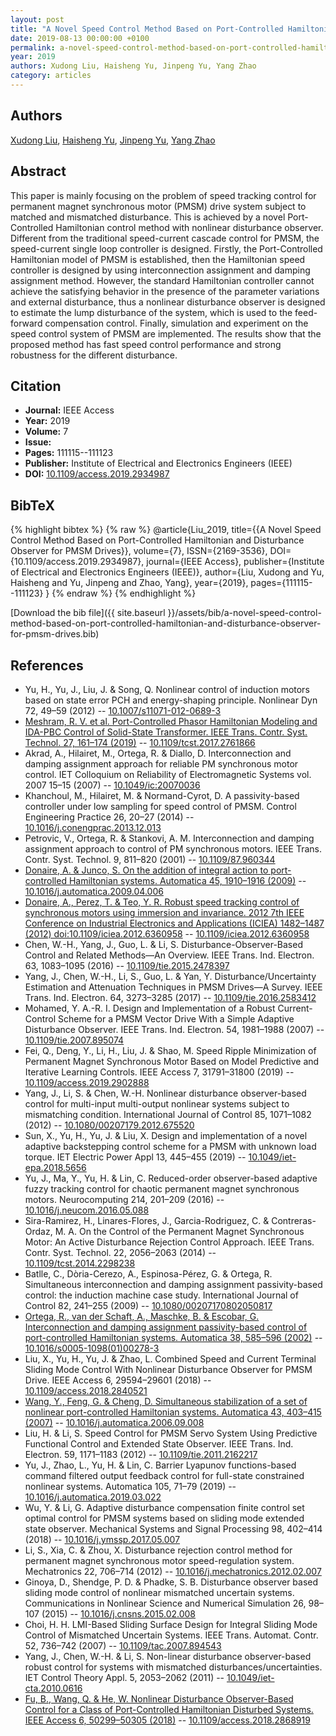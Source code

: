 ```yaml
---
layout: post
title: "A Novel Speed Control Method Based on Port-Controlled Hamiltonian and Disturbance Observer for PMSM Drives"
date: 2019-08-13 00:00:00 +0100
permalink: a-novel-speed-control-method-based-on-port-controlled-hamiltonian-and-disturbance-observer-for-pmsm-drives
year: 2019
authors: Xudong Liu, Haisheng Yu, Jinpeng Yu, Yang Zhao
category: articles
---
```

 
## Authors
[Xudong Liu](authors/xudong-liu), [Haisheng Yu](authors/haisheng-yu), [Jinpeng Yu](authors/jinpeng-yu), [Yang Zhao](authors/yang-zhao)
 
## Abstract
This paper is mainly focusing on the problem of speed tracking control for permanent magnet synchronous motor (PMSM) drive system subject to matched and mismatched disturbance. This is achieved by a novel Port-Controlled Hamiltonian control method with nonlinear disturbance observer. Different from the traditional speed-current cascade control for PMSM, the speed-current single loop controller is designed. Firstly, the Port-Controlled Hamiltonian model of PMSM is established, then the Hamiltonian speed controller is designed by using interconnection assignment and damping assignment method. However, the standard Hamiltonian controller cannot achieve the satisfying behavior in the presence of the parameter variations and external disturbance, thus a nonlinear disturbance observer is designed to estimate the lump disturbance of the system, which is used to the feed-forward compensation control. Finally, simulation and experiment on the speed control system of PMSM are implemented. The results show that the proposed method has fast speed control performance and strong robustness for the different disturbance.
 
## Citation
- **Journal:** IEEE Access
- **Year:** 2019
- **Volume:** 7
- **Issue:** 
- **Pages:** 111115--111123
- **Publisher:** Institute of Electrical and Electronics Engineers (IEEE)
- **DOI:** [10.1109/access.2019.2934987](https://doi.org/10.1109/access.2019.2934987)
 
## BibTeX
{% highlight bibtex %}
{% raw %}
@article{Liu_2019,
  title={{A Novel Speed Control Method Based on Port-Controlled Hamiltonian and Disturbance Observer for PMSM Drives}},
  volume={7},
  ISSN={2169-3536},
  DOI={10.1109/access.2019.2934987},
  journal={IEEE Access},
  publisher={Institute of Electrical and Electronics Engineers (IEEE)},
  author={Liu, Xudong and Yu, Haisheng and Yu, Jinpeng and Zhao, Yang},
  year={2019},
  pages={111115--111123}
}
{% endraw %}
{% endhighlight %}
 
[Download the bib file]({{ site.baseurl }}/assets/bib/a-novel-speed-control-method-based-on-port-controlled-hamiltonian-and-disturbance-observer-for-pmsm-drives.bib)
 
## References
- Yu, H., Yu, J., Liu, J. & Song, Q. Nonlinear control of induction motors based on state error PCH and energy-shaping principle. Nonlinear Dyn 72, 49–59 (2012) -- [10.1007/s11071-012-0689-3](https://doi.org/10.1007/s11071-012-0689-3)
- [Meshram, R. V. et al. Port-Controlled Phasor Hamiltonian Modeling and IDA-PBC Control of Solid-State Transformer. IEEE Trans. Contr. Syst. Technol. 27, 161–174 (2019)](port-controlled-phasor-hamiltonian-modeling-and-ida-pbc-control-of-solid-state-transformer) -- [10.1109/tcst.2017.2761866](https://doi.org/10.1109/tcst.2017.2761866)
- Akrad, A., Hilairet, M., Ortega, R. & Diallo, D. Interconnection and damping assignment approach for reliable PM synchronous motor control. IET Colloquium on Reliability of Electromagnetic Systems vol. 2007 15–15 (2007) -- [10.1049/ic:20070036](https://doi.org/10.1049/ic:20070036)
- Khanchoul, M., Hilairet, M. & Normand-Cyrot, D. A passivity-based controller under low sampling for speed control of PMSM. Control Engineering Practice 26, 20–27 (2014) -- [10.1016/j.conengprac.2013.12.013](https://doi.org/10.1016/j.conengprac.2013.12.013)
- Petrovic, V., Ortega, R. & Stankovi, A. M. Interconnection and damping assignment approach to control of PM synchronous motors. IEEE Trans. Contr. Syst. Technol. 9, 811–820 (2001) -- [10.1109/87.960344](https://doi.org/10.1109/87.960344)
- [Donaire, A. & Junco, S. On the addition of integral action to port-controlled Hamiltonian systems. Automatica 45, 1910–1916 (2009)](on-the-addition-of-integral-action-to-port-controlled-hamiltonian-systems) -- [10.1016/j.automatica.2009.04.006](https://doi.org/10.1016/j.automatica.2009.04.006)
- [Donaire, A., Perez, T. & Teo, Y. R. Robust speed tracking control of synchronous motors using immersion and invariance. 2012 7th IEEE Conference on Industrial Electronics and Applications (ICIEA) 1482–1487 (2012) doi:10.1109/iciea.2012.6360958](robust-speed-tracking-control-of-synchronous-motors-using-immersion-and-invariance) -- [10.1109/iciea.2012.6360958](https://doi.org/10.1109/iciea.2012.6360958)
- Chen, W.-H., Yang, J., Guo, L. & Li, S. Disturbance-Observer-Based Control and Related Methods—An Overview. IEEE Trans. Ind. Electron. 63, 1083–1095 (2016) -- [10.1109/tie.2015.2478397](https://doi.org/10.1109/tie.2015.2478397)
- Yang, J., Chen, W.-H., Li, S., Guo, L. & Yan, Y. Disturbance/Uncertainty Estimation and Attenuation Techniques in PMSM Drives—A Survey. IEEE Trans. Ind. Electron. 64, 3273–3285 (2017) -- [10.1109/tie.2016.2583412](https://doi.org/10.1109/tie.2016.2583412)
- Mohamed, Y. A.-R. I. Design and Implementation of a Robust Current-Control Scheme for a PMSM Vector Drive With a Simple Adaptive Disturbance Observer. IEEE Trans. Ind. Electron. 54, 1981–1988 (2007) -- [10.1109/tie.2007.895074](https://doi.org/10.1109/tie.2007.895074)
- Fei, Q., Deng, Y., Li, H., Liu, J. & Shao, M. Speed Ripple Minimization of Permanent Magnet Synchronous Motor Based on Model Predictive and Iterative Learning Controls. IEEE Access 7, 31791–31800 (2019) -- [10.1109/access.2019.2902888](https://doi.org/10.1109/access.2019.2902888)
- Yang, J., Li, S. & Chen, W.-H. Nonlinear disturbance observer-based control for multi-input multi-output nonlinear systems subject to mismatching condition. International Journal of Control 85, 1071–1082 (2012) -- [10.1080/00207179.2012.675520](https://doi.org/10.1080/00207179.2012.675520)
- Sun, X., Yu, H., Yu, J. & Liu, X. Design and implementation of a novel adaptive backstepping control scheme for a PMSM with unknown load torque. IET Electric Power Appl 13, 445–455 (2019) -- [10.1049/iet-epa.2018.5656](https://doi.org/10.1049/iet-epa.2018.5656)
- Yu, J., Ma, Y., Yu, H. & Lin, C. Reduced-order observer-based adaptive fuzzy tracking control for chaotic permanent magnet synchronous motors. Neurocomputing 214, 201–209 (2016) -- [10.1016/j.neucom.2016.05.088](https://doi.org/10.1016/j.neucom.2016.05.088)
- Sira-Ramirez, H., Linares-Flores, J., Garcia-Rodriguez, C. & Contreras-Ordaz, M. A. On the Control of the Permanent Magnet Synchronous Motor: An Active Disturbance Rejection Control Approach. IEEE Trans. Contr. Syst. Technol. 22, 2056–2063 (2014) -- [10.1109/tcst.2014.2298238](https://doi.org/10.1109/tcst.2014.2298238)
- Batlle, C., Dòria-Cerezo, A., Espinosa-Pérez, G. & Ortega, R. Simultaneous interconnection and damping assignment passivity-based control: the induction machine case study. International Journal of Control 82, 241–255 (2009) -- [10.1080/00207170802050817](https://doi.org/10.1080/00207170802050817)
- [Ortega, R., van der Schaft, A., Maschke, B. & Escobar, G. Interconnection and damping assignment passivity-based control of port-controlled Hamiltonian systems. Automatica 38, 585–596 (2002)](interconnection-and-damping-assignment-passivity-based-control-of-port-controlled-hamiltonian-systems) -- [10.1016/s0005-1098(01)00278-3](https://doi.org/10.1016/s0005-1098(01)00278-3)
- Liu, X., Yu, H., Yu, J. & Zhao, L. Combined Speed and Current Terminal Sliding Mode Control With Nonlinear Disturbance Observer for PMSM Drive. IEEE Access 6, 29594–29601 (2018) -- [10.1109/access.2018.2840521](https://doi.org/10.1109/access.2018.2840521)
- [Wang, Y., Feng, G. & Cheng, D. Simultaneous stabilization of a set of nonlinear port-controlled Hamiltonian systems. Automatica 43, 403–415 (2007)](simultaneous-stabilization-of-a-set-of-nonlinear-port-controlled-hamiltonian-systems) -- [10.1016/j.automatica.2006.09.008](https://doi.org/10.1016/j.automatica.2006.09.008)
- Liu, H. & Li, S. Speed Control for PMSM Servo System Using Predictive Functional Control and Extended State Observer. IEEE Trans. Ind. Electron. 59, 1171–1183 (2012) -- [10.1109/tie.2011.2162217](https://doi.org/10.1109/tie.2011.2162217)
- Yu, J., Zhao, L., Yu, H. & Lin, C. Barrier Lyapunov functions-based command filtered output feedback control for full-state constrained nonlinear systems. Automatica 105, 71–79 (2019) -- [10.1016/j.automatica.2019.03.022](https://doi.org/10.1016/j.automatica.2019.03.022)
- Wu, Y. & Li, G. Adaptive disturbance compensation finite control set optimal control for PMSM systems based on sliding mode extended state observer. Mechanical Systems and Signal Processing 98, 402–414 (2018) -- [10.1016/j.ymssp.2017.05.007](https://doi.org/10.1016/j.ymssp.2017.05.007)
- Li, S., Xia, C. & Zhou, X. Disturbance rejection control method for permanent magnet synchronous motor speed-regulation system. Mechatronics 22, 706–714 (2012) -- [10.1016/j.mechatronics.2012.02.007](https://doi.org/10.1016/j.mechatronics.2012.02.007)
- Ginoya, D., Shendge, P. D. & Phadke, S. B. Disturbance observer based sliding mode control of nonlinear mismatched uncertain systems. Communications in Nonlinear Science and Numerical Simulation 26, 98–107 (2015) -- [10.1016/j.cnsns.2015.02.008](https://doi.org/10.1016/j.cnsns.2015.02.008)
- Choi, H. H. LMI-Based Sliding Surface Design for Integral Sliding Mode Control of Mismatched Uncertain Systems. IEEE Trans. Automat. Contr. 52, 736–742 (2007) -- [10.1109/tac.2007.894543](https://doi.org/10.1109/tac.2007.894543)
- Yang, J., Chen, W.-H. & Li, S. Non-linear disturbance observer-based robust control for systems with mismatched disturbances/uncertainties. IET Control Theory Appl. 5, 2053–2062 (2011) -- [10.1049/iet-cta.2010.0616](https://doi.org/10.1049/iet-cta.2010.0616)
- [Fu, B., Wang, Q. & He, W. Nonlinear Disturbance Observer-Based Control for a Class of Port-Controlled Hamiltonian Disturbed Systems. IEEE Access 6, 50299–50305 (2018)](nonlinear-disturbance-observer-based-control-for-a-class-of-port-controlled-hamiltonian-disturbed-systems) -- [10.1109/access.2018.2868919](https://doi.org/10.1109/access.2018.2868919)


